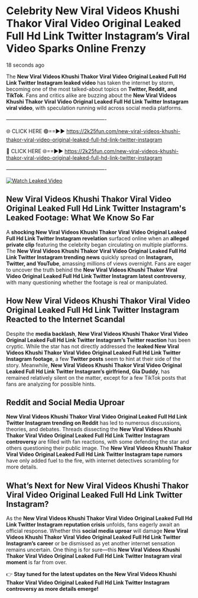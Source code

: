 # Celebrity New Viral Videos Khushi Thakor Viral Video Original Leaked Full Hd Link Twitter Instagram’s Viral Video Sparks Online Frenzy

18 seconds ago

The **New Viral Videos Khushi Thakor Viral Video Original Leaked Full Hd Link Twitter Instagram leaked video** has taken the internet by storm, becoming one of the most talked-about topics on **Twitter, Reddit, and TikTok**. Fans and critics alike are buzzing about the **New Viral Videos Khushi Thakor Viral Video Original Leaked Full Hd Link Twitter Instagram viral video**, with speculation running wild across social media platforms.

———————————————————-

🌐 CLICK HERE 🟢==►► https://2k25fun.com/new-viral-videos-khushi-thakor-viral-video-original-leaked-full-hd-link-twitter-instagram

🔴 CLICK HERE 🌐==►► https://2k25fun.com/new-viral-videos-khushi-thakor-viral-video-original-leaked-full-hd-link-twitter-instagram

———————————————————-

[![Watch Leaked Video](https://miro.medium.com/v2/resize:fit:828/format:webp/1*cilzJN44JGOrTw9NJCrNHA.gif "Watch Leaked Video")](https://2k25fun.com/new-viral-videos-khushi-thakor-viral-video-original-leaked-full-hd-link-twitter-instagram)

## **New Viral Videos Khushi Thakor Viral Video Original Leaked Full Hd Link Twitter Instagram's Leaked Footage: What We Know So Far**  
A **shocking New Viral Videos Khushi Thakor Viral Video Original Leaked Full Hd Link Twitter Instagram revelation** surfaced online when an **alleged private clip** featuring the celebrity began circulating on multiple platforms. The **New Viral Videos Khushi Thakor Viral Video Original Leaked Full Hd Link Twitter Instagram trending news** quickly spread on **Instagram, Twitter, and YouTube**, amassing millions of views overnight. Fans are eager to uncover the truth behind the **New Viral Videos Khushi Thakor Viral Video Original Leaked Full Hd Link Twitter Instagram latest controversy**, with many questioning whether the footage is real or manipulated.  

## **How New Viral Videos Khushi Thakor Viral Video Original Leaked Full Hd Link Twitter Instagram Reacted to the Internet Scandal**  
Despite the **media backlash**, **New Viral Videos Khushi Thakor Viral Video Original Leaked Full Hd Link Twitter Instagram’s Twitter reaction** has been cryptic. While the star has not directly addressed the **leaked New Viral Videos Khushi Thakor Viral Video Original Leaked Full Hd Link Twitter Instagram footage**, a few **Twitter posts** seem to hint at their side of the story. Meanwhile, **New Viral Videos Khushi Thakor Viral Video Original Leaked Full Hd Link Twitter Instagram’s girlfriend, Gia Duddy**, has remained relatively silent on the matter, except for a few TikTok posts that fans are analyzing for possible hints.  

## **Reddit and Social Media Uproar**  
**New Viral Videos Khushi Thakor Viral Video Original Leaked Full Hd Link Twitter Instagram trending on Reddit** has led to numerous discussions, theories, and debates. Threads dissecting the **New Viral Videos Khushi Thakor Viral Video Original Leaked Full Hd Link Twitter Instagram controversy** are filled with fan reactions, with some defending the star and others questioning their public image. The **New Viral Videos Khushi Thakor Viral Video Original Leaked Full Hd Link Twitter Instagram tape rumors** have only added fuel to the fire, with internet detectives scrambling for more details.  

## **What’s Next for New Viral Videos Khushi Thakor Viral Video Original Leaked Full Hd Link Twitter Instagram?**  
As the **New Viral Videos Khushi Thakor Viral Video Original Leaked Full Hd Link Twitter Instagram reputation crisis** unfolds, fans eagerly await an official response. Whether this **social media uproar** will damage **New Viral Videos Khushi Thakor Viral Video Original Leaked Full Hd Link Twitter Instagram’s career** or be dismissed as yet another internet sensation remains uncertain. One thing is for sure—this **New Viral Videos Khushi Thakor Viral Video Original Leaked Full Hd Link Twitter Instagram viral moment** is far from over.  

👉 **Stay tuned for the latest updates on the New Viral Videos Khushi Thakor Viral Video Original Leaked Full Hd Link Twitter Instagram controversy as more details emerge!**  